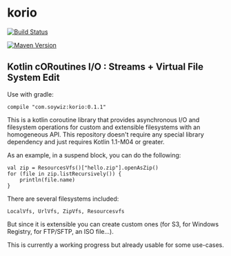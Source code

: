 # korio

[![Build Status](https://travis-ci.org/soywiz/korio.svg?branch=master)](https://travis-ci.org/soywiz/korio)

[![Maven Version](https://img.shields.io/github/tag/soywiz/korio.svg?style=flat&label=maven)](http://search.maven.org/#search%7Cga%7C1%7Ca%3A%22korio%22)

## Kotlin cORoutines I/O : Streams + Virtual File System Edit

Use with gradle:

```
compile "com.soywiz:korio:0.1.1"
```

This is a kotlin coroutine library that provides asynchronous I/O and filesystem operations for custom and extensible
filesystems with an homogeneous API. This repository doesn't require any special library dependency and just
requires Kotlin 1.1-M04 or greater.

As an example, in a suspend block, you can do the following:

```
val zip = ResourcesVfs()["hello.zip"].openAsZip()
for (file in zip.listRecursively()) {
    println(file.name)
}
```

There are several filesystems included:

```
LocalVfs, UrlVfs, ZipVfs, Resourcesvfs
```

But since it is extensible you can create custom ones (for S3, for Windows Registry, for FTP/SFTP, an ISO file...).

This is currently a working progress but already usable for some use-cases.